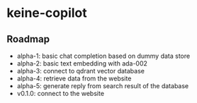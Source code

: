 # keine-copilot

## Roadmap

- alpha-1: basic chat completion based on dummy data store
- alpha-2: basic text embedding with ada-002
- alpha-3: connect to qdrant vector database
- alpha-4: retrieve data from the website
- alpha-5: generate reply from search result of the database
- v0.1.0: connect to the website
